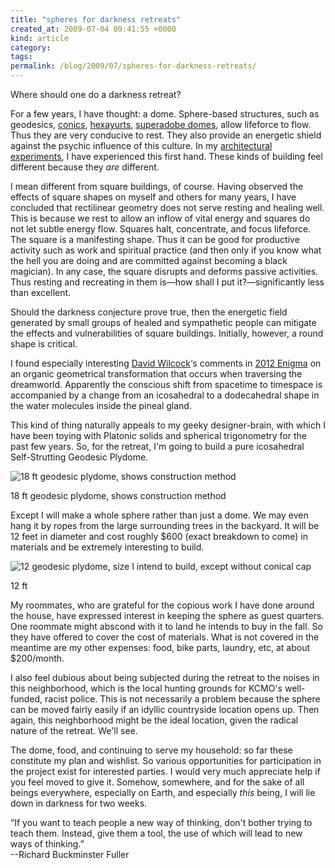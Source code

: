 ```yaml
---
title: "spheres for darkness retreats"
created_at: 2009-07-04 09:41:55 +0000
kind: article
category: 
tags: 
permalink: /blog/2009/07/spheres-for-darkness-retreats/
---
```


Where should one do a darkness retreat?

For a few years, I have thought: a dome. Sphere-based structures, such as geodesics, [conics][1], [hexayurts][2], [superadobe domes][3], allow lifeforce to flow. Thus they are very conducive to rest. They also provide an energetic shield against the psychic influence of this culture. In my [architectural experiments][4], I have experienced this first hand. These kinds of building feel different because they _are_ different.

I mean different from square buildings, of course. Having observed the effects of square shapes on myself and others for many years, I have concluded that rectilinear geometry does not serve resting and healing well. This is because we rest to allow an inflow of vital energy and squares do not let subtle energy flow. Squares halt, concentrate, and focus lifeforce. The square is a manifesting shape. Thus it can be good for productive activity such as work and spiritual practice (and then only if you know what the hell you are doing and are committed against becoming a black magician). In any case, the square disrupts and deforms passive activities. Thus resting and recreating in them is—how shall I put it?—significantly less than excellent.

Should the darkness conjecture prove true, then the energetic field generated by small groups of healed and sympathetic people can mitigate the effects and vulnerabilities of square buildings. Initially, however, a round shape is critical.

I found especially interesting [David Wilcock][5]‘s comments in [2012 Enigma][6] on an organic geometrical transformation that occurs when traversing the dreamworld. Apparently the conscious shift from spacetime to timespace is accompanied by a change from an icosahedral to a dodecahedral shape in the water molecules inside the pineal gland.

This kind of thing naturally appeals to my geeky designer-brain, with which I have been toying with Platonic solids and spherical trigonometry for the past few years. So, for the retreat, I'm going to build a pure icosahedral Self-Strutting Geodesic Plydome.

![18 ft geodesic plydome, shows construction method][7]

18 ft geodesic plydome, shows construction method

Except I will make a whole sphere rather than just a dome. We may even hang it by ropes from the large surrounding trees in the backyard. It will be 12 feet in diameter and cost roughly $600 (exact breakdown to come) in materials and be extremely interesting to build.

![12 geodesic plydome, size I intend to build, except without conical cap][8]

12 ft

My roommates, who are grateful for the copious work I have done around the house, have expressed interest in keeping the sphere as guest quarters. One roommate might abscond with it to land he intends to buy in the fall. So they have offered to cover the cost of materials. What is not covered in the meantime are my other expenses: food, bike parts, laundry, etc, at about $200/month.

I also feel dubious about being subjected during the retreat to the noises in this neighborhood, which is the local hunting grounds for KCMO's well-funded, racist police. This is not necessarily a problem because the sphere can be moved fairly easily if an idyllic countryside location opens up. Then again, this neighborhood might be the ideal location, given the radical nature of the retreat. We'll see.

The dome, food, and continuing to serve my household: so far these constitute my plan and wishlist. So various opportunities for participation in the project exist for interested parties. I would very much appreciate help if you feel moved to give it. Somehow, somewhere, and for the sake of all beings everywhere, especially on Earth, and especially _this_ being, I will lie down in darkness for two weeks.

“If you want to teach people a new way of thinking, don't bother trying to teach them. Instead, give them a tool, the use of which will lead to new ways of thinking.”  
--Richard Buckminster Fuller

   [1]: http://www.conicshelter.com
   [2]: http://hexayurt.com
   [3]: http://www.calearth.org/EmergencyShelter/eshelter.html
   [4]: http://andrewdurham.shutterfly.com
   [5]: http://divinecosmos.com
   [6]: http://video.google.com/videoplay?docid=-4951448613711060908
   [7]: http://web.archive.org/web/20050403170016im_/http://www.sover.net/~triorbtl/tn/S18f-95-31.jpg (18 ft plydome)
   [8]: http://web.archive.org/web/20050311230747im_/http://www.sover.net/~triorbtl/tn/D09-99-23.jpg (12 plydome)
